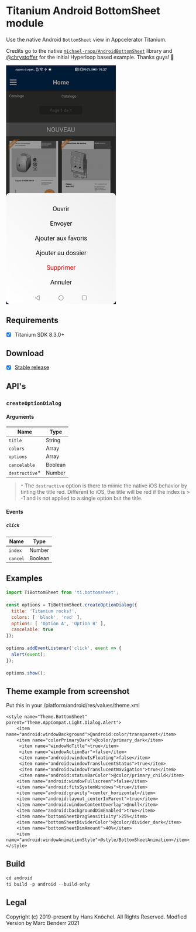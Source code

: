 # Titanium Android BottomSheet module

Use the native Android `BottomSheet` view in Appcelerator Titanium. 

Credits go to the native [`michael-rapp/AndroidBottomSheet`](https://github.com/michael-rapp/AndroidBottomSheet) library 
and [@chrystoffer](https://github.com/chrystoffer) for the initial Hyperloop based example. Thanks guys! 🤘

<img src="./screenshot.jpg" width="300" alt="Example Screenshot" />

## Requirements
- [x] Titanium SDK 8.3.0+

## Download
- [x] [Stable release](https://github.com/hansemannn/titanium-android-bottom-sheet/releases)

## API's

### `createOptionDialog`

#### Arguments

| Name | Type |
| - | - |
| `title` | String |
| `colors` | Array<String> |
| `options` | Array<String> |
| `cancelable` | Boolean |
| `destructive`* | Number |

> `*` The `destructive` option is there to mimic the native iOS behavior by tinting the title
red. Different to iOS, the title will be red if the index is > -1 and is not applied to a single
option but the title.

#### Events

##### `click`

| Name | Type |
| - | - |
| `index` | Number |
| `cancel` | Boolean |

## Examples

```js
import TiBottomSheet from 'ti.bottomsheet';

const options = TiBottomSheet.createOptionDialog({
  title: 'Titanium rocks!',
  colors: [ 'black', 'red' ],
  options: [ 'Option A', 'Option B' ],
  cancelable: true
});

options.addEventListener('click', event => {
  alert(event);
});

options.show();
```


## Theme example from screenshot

Put this in your /platform/android/res/values/theme.xml
```
<style name="Theme.BottomSheet" parent="Theme.AppCompat.Light.Dialog.Alert">
    <item name="android:windowBackground">@android:color/transparent</item>
    <item name="colorPrimaryDark">@color/primary_dark</item>
     <item name="windowNoTitle">true</item>
     <item name="windowActionBar">false</item>
     <item name="android:windowIsFloating">false</item>
     <item name="android:windowTranslucentStatus">true</item>
     <item name="android:windowTranslucentNavigation">true</item>
     <item name="android:statusBarColor">@color/primary_child</item>
    <item name="android:windowFullscreen">false</item>
    <item name="android:fitsSystemWindows">true</item>
    <item name="android:gravity">center_horizontal</item>
    <item name="android:layout_centerInParent">true</item>
    <item name="android:windowContentOverlay">@null</item>
    <item name="android:backgroundDimEnabled">true</item>
    <item name="bottomSheetDragSensitivity">25%</item>
    <item name="bottomSheetDividerColor">@color/divider_dark</item>
    <item name="bottomSheetDimAmount">40%</item>
    <item name="android:windowAnimationStyle">@style/BottomSheetAnimation</item>
</style>
```




## Build
```js
cd android
ti build -p android --build-only
```

## Legal

Copyright (c) 2019-present by Hans Knöchel. All Rights Reserved.
Modfied Version by Marc Benderr 2021
